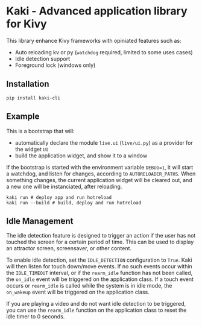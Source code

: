 # Kaki - Advanced application library for Kivy

This library enhance Kivy frameworks with opiniated features such as:

- Auto reloading kv or py (`watchdog` required, limited to some uses cases)
- Idle detection support
- Foreground lock (windows only)

## Installation
```shell
pip install kaki-cli
```

## Example

This is a bootstrap that will:
- automatically declare the module `live.ui` (`live/ui.py`) as a provider for the widget `UI`
- build the application widget, and show it to a window

If the bootstrap is started with the environment variable `DEBUG=1`, it will start a watchdog, and listen for changes, according to `AUTORELOADER_PATHS`.
When something changes, the current application widget will be cleared out, and a new one will be instanciated, after reloading.

```shell
kaki run # deploy app and run hotreload
kaki run --build # build, deploy and run hotreload
```

## Idle Management

The idle detection feature is designed to trigger an action if the user has not touched the screen for a certain period of time. This can be used to display an attractor screen, screensaver, or other content.

To enable idle detection, set the `IDLE_DETECTION` configuration to `True`.
Kaki will then listen for touch down/move events. If no such events occur within the `IDLE_TIMEOUT` interval, or if the `rearm_idle` function has not been called, the `on_idle` event will be triggered on the application class. If a touch event occurs or `rearm_idle` is called while the system is in idle mode, the `on_wakeup` event will be triggered on the application class.

If you are playing a video and do not want idle detection to be triggered, you can use the `rearm_idle` function on the application class to reset the idle timer to 0 seconds.